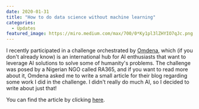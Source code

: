 ```yaml
---
date: 2020-01-31
title: "How to do data science without machine learning"
categories:
  - Updates
featured_image: https://miro.medium.com/max/700/0*Ky1pl3lZHYIO7qJc.png
---
```

I recently participated in a challenge orchestrated by [Omdena](https://omdena.com/), which (if you don't already know) is an international hub for AI enthusiasts that want to leverage AI solutions to solve some of humanity's problems. The challenge was posed by a Nigerian NGO called RA365, and if you want to read more about it, Omdena asked me to write a small article for their blog regarding some work I did in the challenge. I didn't really do much AI, so I decided to write about just that!

You can find the article by clicking [here](https://medium.com/omdena/ai-in-nigeria-doing-data-science-for-good-without-machine-learning-6f7b1856d813).

